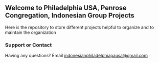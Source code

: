 ## Welcome to Philadelphia USA, Penrose Congregation, Indonesian Group Projects

Here is the repository to store different projects helpful to organize and to maintain the organization

### Support or Contact

Having any questions? Email indonesianphiladelphiapausa@gmail.com
